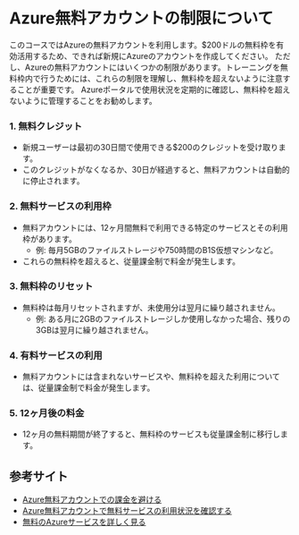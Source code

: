 # Azure無料アカウントの制限について

このコースではAzureの無料アカウントを利用します。$200ドルの無料枠を有効活用するため、できれば新規にAzureのアカウントを作成してください。
ただし、Azureの無料アカウントにはいくつかの制限があります。トレーニングを無料枠内で行うためには、これらの制限を理解し、無料枠を超えないように注意することが重要です。
Azureポータルで使用状況を定期的に確認し、無料枠を超えないように管理することをお勧めします。

### 1. 無料クレジット
- 新規ユーザーは最初の30日間で使用できる\$200のクレジットを受け取ります。
- このクレジットがなくなるか、30日が経過すると、無料アカウントは自動的に停止されます。

### 2. 無料サービスの利用枠
- 無料アカウントには、12ヶ月間無料で利用できる特定のサービスとその利用枠があります。
  - 例: 毎月5GBのファイルストレージや750時間のB1S仮想マシンなど。
- これらの無料枠を超えると、従量課金制で料金が発生します。

### 3. 無料枠のリセット
- 無料枠は毎月リセットされますが、未使用分は翌月に繰り越されません。
  - 例: ある月に2GBのファイルストレージしか使用しなかった場合、残りの3GBは翌月に繰り越されません。

### 4. 有料サービスの利用
- 無料アカウントには含まれないサービスや、無料枠を超えた利用については、従量課金制で料金が発生します。

### 5. 12ヶ月後の料金
- 12ヶ月の無料期間が終了すると、無料枠のサービスも従量課金制に移行します。

## 参考サイト
- [Azure無料アカウントでの課金を避ける](https://learn.microsoft.com/ja-jp/azure/cost-management-billing/manage/avoid-charges-free-account)
- [Azure無料アカウントで無料サービスの利用状況を確認する](https://learn.microsoft.com/ja-jp/azure/cost-management-billing/manage/check-free-service-usage?source=recommendations)
- [無料のAzureサービスを詳しく見る](https://azure.microsoft.com/ja-jp/pricing/free-services/)
